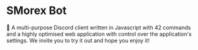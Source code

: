 # SMorex Bot
🍍 A multi-purpose Discord client written in Javascript with 42 commands and a highly optimised web application with control over the application's settings. We invite you to try it out and hope you enjoy it!

